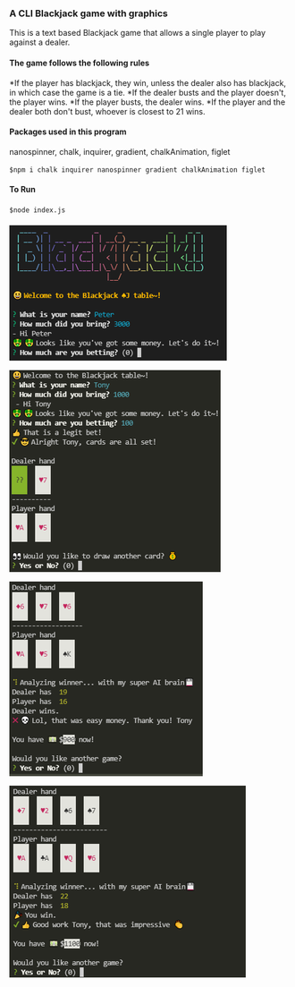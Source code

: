 ### A CLI Blackjack game with graphics

This is a text based Blackjack game that allows a single player to play against a dealer.

#### The game follows the following rules

*If the player has blackjack, they win, unless the dealer also has blackjack, in which case the game is a tie.
*If the dealer busts and the player doesn't, the player wins.
*If the player busts, the dealer wins.
*If the player and the dealer both don't bust, whoever is closest to 21 wins.

#### Packages used in this program

nanospinner, chalk, inquirer, gradient, chalkAnimation, figlet   

`$npm i chalk inquirer nanospinner gradient chalkAnimation figlet`

#### To Run

`$node index.js`

####

![](screenshots/screenshot.png)

![](screenshots/screenshot1.png)

![](screenshots/screenshot2.png)

![](screenshots/screenshot3.png)
